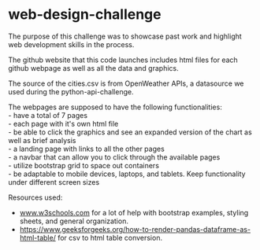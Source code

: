 # web-design-challenge

The purpose of this challenge was to showcase past work and highlight web development skills in the process.

The github website that this code launches includes html files for each github webpage as well as all the data and
graphics.

The source of the cities.csv is from OpenWeather APIs, a datasource we used during the python-api-challenge.

The webpages are supposed to have the following functionalities:<br>
    - have a total of 7 pages <br>
    - each page with it's own html file <br>
    - be able to click the graphics and see an expanded version of the chart as well as brief analysis <br>
    - a landing page with links to all the other pages <br>
    - a navbar that can allow you to click through the available pages <br>
    - utilize bootstrap grid to space out containers <br>
    - be adaptable to mobile devices, laptops, and tablets. Keep functionality under different screen sizes <br>

Resources used:
- www.w3schools.com for a lot of help with bootstrap examples, styling sheets, and general organization.<br>
- https://www.geeksforgeeks.org/how-to-render-pandas-dataframe-as-html-table/ for csv to html table conversion.
